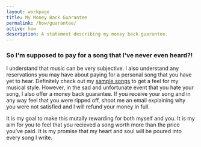 ```yaml
---
layout: workpage
title: My Money Back Guarantee
permalink: /how/guarantee/
active: how
description: A statement describing my money back guarantee.
---
```


### So I'm supposed to pay for a song that I've never even heard?!

I understand that music can be very subjective. I also understand any reservations you may have about paying for a personal song that you have yet to hear. Definitely check out my [sample songs](/sample) to get a feel for my musical style. However, in the sad and unfortunate event that you hate your song, I also offer a money back guarantee. If you receive your song and in any way feel that you were ripped off, shoot me an email explaining why you were not satisfied and I will refund your money in full. 

It is my goal to make this mutally rewarding for both myself and you. It is my aim for you to feel that you recieved a song worth more than the price you've paid. It is my promise that my heart and soul will be poured into every song I write.  

<!--- {% include blogs.html %} -->
